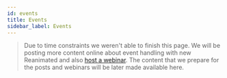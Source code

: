 ```yaml
---
id: events
title: Events
sidebar_label: Events
---
```


> Due to time constraints we weren't able to finish this page.
> We will be posting more content online about event handling with new Reanimated and also [host a webinar](https://swmansion.com/academy).
> The content that we prepare for the posts and webinars will be later made available here.